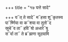 +++
title = "१७ यत्ते सादे"

+++
य᳓त् ते सादे᳓ म᳓हसा शू᳓कृतस्य  
पा᳓र्ष्णिया वा क᳓शया वा तुतो᳓द  
स्रुचे᳓व ता᳓ हवि᳓षो अध्वरे᳓षु  
स᳓र्वा ता᳓ ते ब्र᳓ह्मणा सूदयामि